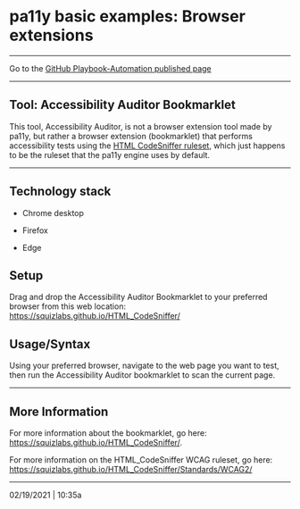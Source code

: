 # pa11y basic examples: Browser extensions

---

Go to the [GitHub Playbook-Automation published page](https://section508coordinators.github.io/Dev-Automation/)

---

## Tool: Accessibility Auditor Bookmarklet

This  tool, Accessibility Auditor, is not a browser extension tool made by pa11y, but rather a browser extension (bookmarklet) that performs accessibility tests using the [HTML CodeSniffer ruleset](https://squizlabs.github.io/HTML_CodeSniffer/Standards/WCAG2/), which just happens to be the ruleset that the pa11y engine uses by default.

---

## Technology stack

- Chrome desktop

- Firefox

- Edge
  

## Setup

Drag and drop the Accessibility Auditor Bookmarklet to your preferred browser from this web location: https://squizlabs.github.io/HTML_CodeSniffer/



## Usage/Syntax

Using your preferred browser, navigate to the web page you want to test, then run the Accessibility Auditor bookmarklet to scan the current page.

---

## More Information

For more information about the bookmarklet, go here: https://squizlabs.github.io/HTML_CodeSniffer/. 

For more information on the HTML_CodeSniffer WCAG ruleset, go here: https://squizlabs.github.io/HTML_CodeSniffer/Standards/WCAG2/

---

02/19/2021 | 10:35a

